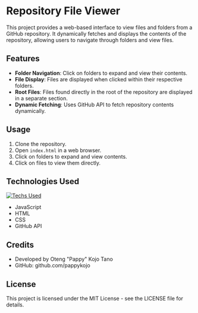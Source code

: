 

# Repository File Viewer

This project provides a web-based interface to view files and folders from a GitHub repository. It dynamically fetches and displays the contents of the repository, allowing users to navigate through folders and view files.

## Features

- **Folder Navigation**: Click on folders to expand and view their contents.
- **File Display**: Files are displayed when clicked within their respective folders.
- **Root Files**: Files found directly in the root of the repository are displayed in a separate section.
- **Dynamic Fetching**: Uses GitHub API to fetch repository contents dynamically.

## Usage

1. Clone the repository.
2. Open `index.html` in a web browser.
3. Click on folders to expand and view contents.
4. Click on files to view them directly.

## Technologies Used
[![Techs Used](https://skillicons.dev/icons?i=js,html,css,github)](https://skillicons.dev)
- JavaScript
- HTML
- CSS
- GitHub API

## Credits

- Developed by Oteng "Pappy" Kojo Tano
- GitHub: github.com/pappykojo

## License

This project is licensed under the MIT License - see the LICENSE file for details.

